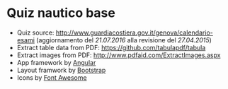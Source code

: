 # Quiz nautico base

* Quiz source: http://www.guardiacostiera.gov.it/genova/calendario-esami (aggiornamento del _21.07.2016_ alla revisione del _27.04.2015_)
* Extract table data from PDF: https://github.com/tabulapdf/tabula
* Extract images from PDF: http://www.pdfaid.com/ExtractImages.aspx
* App framework by [Angular](https://angular.io/)
* Layout framwork by [Bootstrap](http://getbootstrap.com/)
* Icons by [Font Awesome](http://fontawesome.io/icons/)

